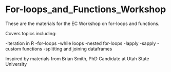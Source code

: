 # For-loops_and_Functions_Workshop
These are the materials for the EC Workshop on for-loops and functions. 

Covers topics including:

-iteration in R
-for-loops
-while loops
-nested for-loops
-lapply
-sapply
-custom functions
-splitting and joining dataframes

Inspired by materials from Brian Smith, PhD Candidate at Utah State University


